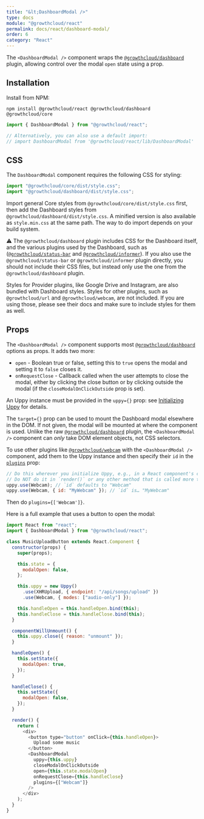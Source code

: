 ```yaml
---
title: "&lt;DashboardModal />"
type: docs
module: "@growthcloud/react"
permalink: docs/react/dashboard-modal/
order: 6
category: "React"
---
```


The `<DashboardModal />` component wraps the [`@growthcloud/dashboard`][] plugin, allowing control over the modal `open` state using a prop.

## Installation

Install from NPM:

```shell
npm install @growthcloud/react @growthcloud/dashboard @growthcloud/core
```

```js
import { DashboardModal } from "@growthcloud/react";

// Alternatively, you can also use a default import:
// import DashboardModal from '@growthcloud/react/lib/DashboardModal'
```

## CSS

The `DashboardModal` component requires the following CSS for styling:

```js
import "@growthcloud/core/dist/style.css";
import "@growthcloud/dashboard/dist/style.css";
```

Import general Core styles from `@growthcloud/core/dist/style.css` first, then add the Dashboard styles from `@growthcloud/dashboard/dist/style.css`. A minified version is also available as `style.min.css` at the same path. The way to do import depends on your build system.

⚠️ The `@growthcloud/dashboard` plugin includes CSS for the Dashboard itself, and the various plugins used by the Dashboard, such as ([`@growthcloud/status-bar`](/docs/status-bar) and [`@growthcloud/informer`](/docs/informer)). If you also use the `@growthcloud/status-bar` or `@growthcloud/informer` plugin directly, you should not include their CSS files, but instead only use the one from the `@growthcloud/dashboard` plugin.

Styles for Provider plugins, like Google Drive and Instagram, are also bundled with Dashboard styles. Styles for other plugins, such as `@growthcloud/url` and `@growthcloud/webcam`, are not included. If you are using those, please see their docs and make sure to include styles for them as well.

<!-- Make sure the old name of this section still works -->

<a id="Options"></a>

## Props

The `<DashboardModal />` component supports most [`@growthcloud/dashboard`][] options as props. It adds two more:

- `open` - Boolean true or false, setting this to `true` opens the modal and setting it to `false` closes it.
- `onRequestClose` - Callback called when the user attempts to close the modal, either by clicking the close button or by clicking outside the modal (if the `closeModalOnClickOutside` prop is set).

An Uppy instance must be provided in the `uppy={}` prop: see [Initializing Uppy](/docs/react/initializing) for details.

The `target={}` prop can be used to mount the Dashboard modal elsewhere in the DOM. If not given, the modal will be mounted at where the component is used. Unlike the raw [`@growthcloud/dashboard`][] plugin, the `<DashboardModal />` component can _only_ take DOM element objects, not CSS selectors.

To use other plugins like [`@growthcloud/webcam`][] with the `<DashboardModal />` component, add them to the Uppy instance and then specify their `id` in the [`plugins`](/docs/dashboard/#plugins) prop:

```js
// Do this wherever you initialize Uppy, e.g., in a React component's constructor method.
// Do NOT do it in `render()` or any other method that is called more than once!
uppy.use(Webcam); // `id` defaults to "Webcam"
uppy.use(Webcam, { id: "MyWebcam" }); // `id` is… "MyWebcam"
```

Then do `plugins={['Webcam']}`.

Here is a full example that uses a button to open the modal:

```js
import React from "react";
import { DashboardModal } from "@growthcloud/react";

class MusicUploadButton extends React.Component {
  constructor(props) {
    super(props);

    this.state = {
      modalOpen: false,
    };

    this.uppy = new Uppy()
      .use(XHRUpload, { endpoint: "/api/songs/upload" })
      .use(Webcam, { modes: ["audio-only"] });

    this.handleOpen = this.handleOpen.bind(this);
    this.handleClose = this.handleClose.bind(this);
  }

  componentWillUnmount() {
    this.uppy.close({ reason: "unmount" });
  }

  handleOpen() {
    this.setState({
      modalOpen: true,
    });
  }

  handleClose() {
    this.setState({
      modalOpen: false,
    });
  }

  render() {
    return (
      <div>
        <button type="button" onClick={this.handleOpen}>
          Upload some music
        </button>
        <DashboardModal
          uppy={this.uppy}
          closeModalOnClickOutside
          open={this.state.modalOpen}
          onRequestClose={this.handleClose}
          plugins={["Webcam"]}
        />
      </div>
    );
  }
}
```

[`@growthcloud/dashboard`]: /docs/dashboard/
[`@growthcloud/webcam`]: /docs/webcam/

